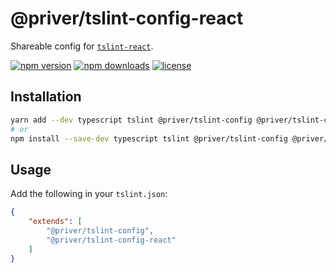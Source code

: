 # @priver/tslint-config-react

Shareable config for [`tslint-react`].

[![npm version](https://img.shields.io/npm/v/@priver/tslint-config-react.svg)](https://www.npmjs.com/package/@priver/tslint-config-react)
[![npm downloads](https://img.shields.io/npm/dm/@priver/tslint-config-react.svg)](https://www.npmjs.com/package/@priver/tslint-config-react)
[![license](https://img.shields.io/github/license/priver/linters.svg)](https://github.com/priver/linters/blob/master/LICENSE.txt)

## Installation

```bash
yarn add --dev typescript tslint @priver/tslint-config @priver/tslint-config-react
# or
npm install --save-dev typescript tslint @priver/tslint-config @priver/tslint-config-react
```

## Usage

Add the following in your `tslint.json`:

```json
{
    "extends": [
        "@priver/tslint-config",
        "@priver/tslint-config-react"
    ]
}
```

[`tslint-react`]: https://github.com/palantir/tslint-react
